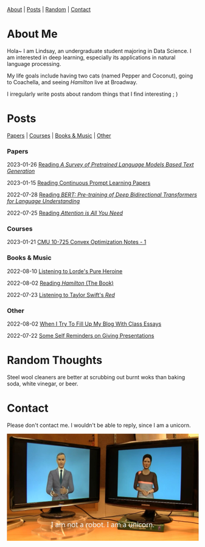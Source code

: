 [About](#about-me) | [Posts](#posts) | [Random](#random-thoughts) | [Contact](#contact) 



# About Me

Hola~ I am Lindsay, an undergraduate student majoring in Data Science. I am interested in deep learning, especially its applications in natural language processing.

My life goals include having two cats (named Pepper and Coconut), going to Coachella, and seeing *Hamilton* live at Broadway.

I irregularly write posts about random things that I find interesting ; )



# Posts

[Papers](#papers) | [Courses](#courses) | [Books & Music](#books) | [Other](#other) 

### Papers <a name="papers"></a>

2023-01-26	[Reading *A Survey of Pretrained Language Models Based Text Generation*](https://apri-lllll.github.io/lindsayblog/papers/reading-plm-gen)

2023-01-15	[Reading Continuous Prompt Learning Papers](https://apri-lllll.github.io/lindsayblog/papers/reading-continuous-prompt)

2022-07-28	[Reading *BERT: Pre-training of Deep Bidirectional Transformers for Language Understanding*](https://apri-lllll.github.io/lindsayblog/papers/reading-bert)

2022-07-25	[Reading *Attention is All You Need*](https://apri-lllll.github.io/lindsayblog/papers/reading-attention-is-all-you-need)

### Courses <a name="courses"></a>

2023-01-21	[CMU 10-725 Convex Optimization Notes - 1](https://apri-lllll.github.io/lindsayblog/courses/conv1)

### Books & Music <a name="books"></a>

2022-08-10	[Listening to Lorde's Pure Heroine](https://apri-lllll.github.io/lindsayblog/books&music/pure-heroine)

2022-08-02	[Reading *Hamilton* (The Book)](https://apri-lllll.github.io/lindsayblog/books&music/reading-hamilton)

2022-07-23	[Listening to Taylor Swift's *Red*](https://apri-lllll.github.io/lindsayblog/books&music/listening-to-taylor-swifts-red)

### Other <a name="other"></a>

2022-08-02	[When I Try To Fill Up My Blog With Class Essays](https://apri-lllll.github.io/lindsayblog/other/culture)

2022-07-22	[Some Self Reminders on Giving Presentations](https://apri-lllll.github.io/lindsayblog/other/some-self-reminders-on-giving-presentations)



# Random Thoughts

Steel wool cleaners are better at scrubbing out burnt woks than baking soda, white vinegar, or beer.



# Contact

Please don't contact me. I wouldn't be able to reply, since I am a unicorn.

![image-20220725183625](/imgs/39B9B1FA67907D9BE6717FC0AE3533E6.jpg)
